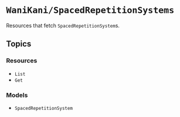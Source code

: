 # ``WaniKani/SpacedRepetitionSystems``

Resources that fetch ``SpacedRepetitionSystem``s.

## Topics

### Resources

- ``List``
- ``Get``

### Models

- ``SpacedRepetitionSystem``
